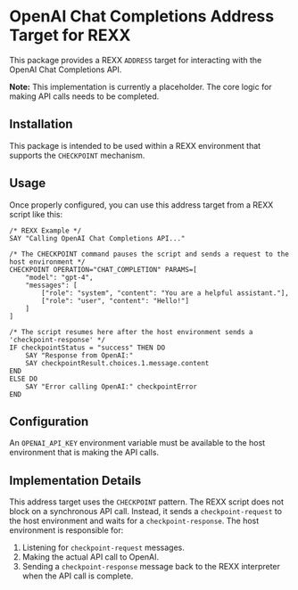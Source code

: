 # OpenAI Chat Completions Address Target for REXX

This package provides a REXX `ADDRESS` target for interacting with the OpenAI Chat Completions API.

**Note:** This implementation is currently a placeholder. The core logic for making API calls needs to be completed.

## Installation

This package is intended to be used within a REXX environment that supports the `CHECKPOINT` mechanism.

## Usage

Once properly configured, you can use this address target from a REXX script like this:

```rexx
/* REXX Example */
SAY "Calling OpenAI Chat Completions API..."

/* The CHECKPOINT command pauses the script and sends a request to the host environment */
CHECKPOINT OPERATION="CHAT_COMPLETION" PARAMS=[
    "model": "gpt-4",
    "messages": [
        ["role": "system", "content": "You are a helpful assistant."],
        ["role": "user", "content": "Hello!"]
    ]
]

/* The script resumes here after the host environment sends a 'checkpoint-response' */
IF checkpointStatus = "success" THEN DO
    SAY "Response from OpenAI:"
    SAY checkpointResult.choices.1.message.content
END
ELSE DO
    SAY "Error calling OpenAI:" checkpointError
END
```

## Configuration

An `OPENAI_API_KEY` environment variable must be available to the host environment that is making the API calls.

## Implementation Details

This address target uses the `CHECKPOINT` pattern. The REXX script does not block on a synchronous API call. Instead, it sends a `checkpoint-request` to the host environment and waits for a `checkpoint-response`. The host environment is responsible for:

1.  Listening for `checkpoint-request` messages.
2.  Making the actual API call to OpenAI.
3.  Sending a `checkpoint-response` message back to the REXX interpreter when the API call is complete.
